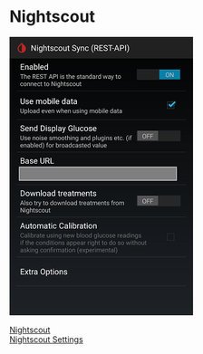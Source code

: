 # Nightscout  
  
![](./images/NightscoutPage.png)  
  
[Nightscout](./Nightscout.md)  
[Nightscout Settings](./Nightscout-Settings.md)  
  
  

